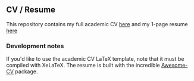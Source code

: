 ## CV / Resume

This repository contains my full academic CV [here](https://github.com/tgerke/CV/blob/master/GerkeCV.pdf) and my 1-page resume [here](https://github.com/tgerke/CV/blob/master/Gerke-Resume/Gerke-Resume.pdf)

### Development notes
If you'd like to use the academic CV LaTeX template, note that it must be compiled with XeLaTeX. The resume is built with the incredible [Awesome-CV](https://github.com/posquit0/Awesome-CV) package.
